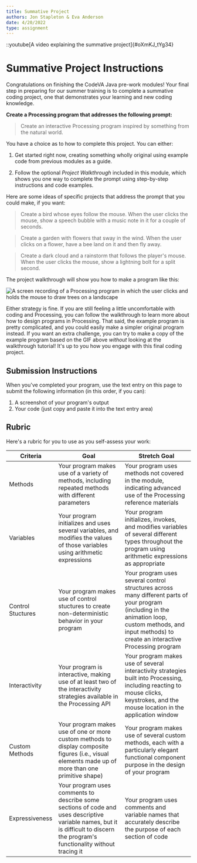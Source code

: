 ```yaml
---
title: Summative Project
authors: Jon Stapleton & Eva Anderson
date: 4/20/2022
type: assignment
---
```


::youtube[A video explaining the summative project]{#oXmKJ_tYg34}

# Summative Project Instructions

Congratulations on finishing the CodeVA Java pre-work modules! Your final step in preparing for our summer training is to complete a summative coding project, one that demonstrates your learning and new coding knowledge.

**Create a Processing program that addresses the following prompt:**

> Create an interactive Processing program inspired by something from the natural world.

You have a choice as to how to complete this project. You can either:

1. Get started right now, creating something wholly original using example code from previous modules as a guide.

2. Follow the optional *Project Walkthrough* included in this module, which shows you one way to complete the prompt using step-by-step instructions and code examples.

Here are some ideas of specific projects that address the prompt that you could make, if you want:

>Create a bird whose eyes follow the mouse. When the user clicks the mouse, show a speech bubble with a music note in it for a couple of seconds.

> Create a garden with flowers that sway in the wind. When the user clicks on a flower, have a bee land on it and then fly away.

>Create a dark cloud and a rainstorm that follows the player's mouse. When the user clicks the mouse, show a lightning bolt for a split second.

The project walkthrough will show you how to make a program like this:

![A screen recording of a Processing program in which the user clicks and holds the mouse to draw trees on a landscape](TODO:)

Either strategy is fine. If you are still feeling a little uncomfortable with coding and Processing, you can follow the walkthrough to learn more about how to design programs in Processing. That said, the example program is pretty complicated, and you could easily make a simpler original program instead. If you want an extra challenge, you can try to make a copy of the example program based on the GIF above *without* looking at the walkthrough tutorial! It's up to you how you engage with this final coding project.

## Submission Instructions

When you've completed your program, use the text entry on this page to submit the following information (in this order, if you can):

1. A screenshot of your program's output
2. Your code (just copy and paste it into the text entry area)

## Rubric

Here's a rubric for you to use as you self-assess your work:

| Criteria  | Goal | Stretch Goal |
| --------- | ---- | ------------ |
| Methods   | Your program makes use of a variety of methods, including repeated methods with different parameters | Your program uses methods not covered in the module, indicating advanced use of the Processing reference materials |
| Variables | Your program initializes and uses several variables, and modifies the values of those variables using arithmetic expressions | Your program initializes, invokes, and modifies variables of several different types throughout the program using arithmetic expressions as appropriate |
| Control Stuctures | Your program makes use of control stuctures to create non-deterministic behavior in your program | Your program uses several control structures across many different parts of your program (including in the animation loop, custom methods, and input methods) to create an interactive Processing program |
| Interactivity | Your program is interactive, making use of at least two of the interactivity strategies available in the Processing API | Your program makes use of several interactivity strategies built into Processing, including reacting to mouse clicks, keystrokes, and the mouse location in the application window |
| Custom Methods | Your program makes use of one or more custom methods to display composite figures (i.e., visual elements made up of more than one primitive shape) | Your program makes use of several custom methods, each with a particularly elegant functional component purpose in the design of your program |
| Expressiveness | Your program uses comments to describe some sections of code and uses descriptive variable names, but it is difficult to discern the program's functionality without tracing it | Your program uses comments and variable names that accurately describe the purpose of each section of code |